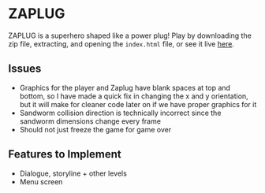 # ZAPLUG
ZAPLUG is a superhero shaped like a power plug!
Play by downloading the zip file, extracting, and opening the `index.html` file, or see it live [here](www.ivy-zhou.github.io/demo/zaplug.html).

## Issues
- Graphics for the player and Zaplug have blank spaces at top and bottom, so I have made a quick fix in changing the x and y orientation, but it will make for cleaner code later on if we have proper graphics for it
- Sandworm collision direction is technically incorrect since the sandworm dimensions change every frame
- Should not just freeze the game for game over

## Features to Implement
- Dialogue, storyline + other levels
- Menu screen
